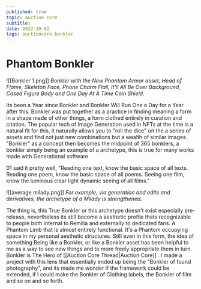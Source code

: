```yaml
---
published: true
topic: auction core
subtitle: 
date: 2022-10-02
tags: auctioncore bonkler
---
```


# Phantom Bonkler
![[Bonkler 1.png]]
*Bonkler with the New Phantom Armor asset, Head of Flame, Skeleton Face, Phone Charm Flail, It'll All Be Over Background, Cased Figure Body and One Day At A Time Coin Shield.*

Its been a Year since Bonkler and Bonkler Will Run One a Day for a Year after this. Bonkler was put together as a practice in finding meaning a form in a shape made of other things, a form clothed entirely in curation and citation. The popular tech of Image Generation used in NFTs at the time is a natural fit for this, it naturally allows you to "roll the dice" on the a series of assets and find not just new combinations but a wealth of similar images. "Bonkler" as a concept then becomes the midpoint of 365 bonklers, a bonkler simply being an example of a archetype, this is true for many works made with Generational software

01 said it pretty well,
"Reading one text, know the basic space of all texts. 
Reading one poem, know the basic space of all poems. 
Seeing one film, know the luminous clear light dynamic seeing of all films."


![[average milady.png]]
*For example, via generation and edits and derivatives, the archetype of a Milady is strengthened.*

 The thing is, this True Bonkler or this archetype doesn't exist especially pre-release, nevertheless its still become a aesthetic profile thats recognizable to people both internal to Remilia and externally to dedicated fans. A Phantom Limb that is almost entirely functional. It's a Phantom occupying space in my personal aesthetic structures. Still even in this form, the idea of something Being like a Bonkler, or like a Bonkler asset has been helpful to me as a way to see new things and to more freely appropriate them in turn.  
 Bonkler is The Hero of [[Auction Core Thread|Auction Core]] .
 I made a project with this lens that essentially ended up being the "Bonkler of found photography", and its made me wonder if the framework could be extended, if I could make the Bonkler of Clothing labels, the Bonkler of film and so on and so forth.
